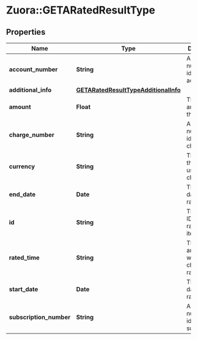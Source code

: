 # Zuora::GETARatedResultType

## Properties
Name | Type | Description | Notes
------------ | ------------- | ------------- | -------------
**account_number** | **String** | A unique number that identifies the account.  | [optional] 
**additional_info** | [**GETARatedResultTypeAdditionalInfo**](GETARatedResultTypeAdditionalInfo.md) |  | [optional] 
**amount** | **Float** | The rating amount of the charge.  | [optional] 
**charge_number** | **String** | A unique number that identifies the charge.  | [optional] 
**currency** | **String** | The type of the currency used in the charge.  | [optional] 
**end_date** | **Date** | The end date of the rating result.  | [optional] 
**id** | **String** | The unique ID of the rating result item.  | [optional] 
**rated_time** | **String** | The date and time when the charge is rated.  | [optional] 
**start_date** | **Date** | The start date of the rating result.  | [optional] 
**subscription_number** | **String** | A unique number that identifies the subscription.  | [optional] 


